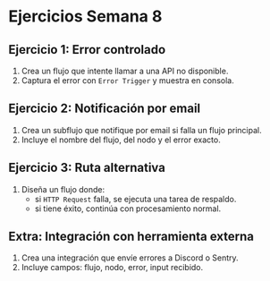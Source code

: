 # Ejercicios Semana 8

## Ejercicio 1: Error controlado

1. Crea un flujo que intente llamar a una API no disponible.
2. Captura el error con `Error Trigger` y muestra en consola.

## Ejercicio 2: Notificación por email

1. Crea un subflujo que notifique por email si falla un flujo principal.
2. Incluye el nombre del flujo, del nodo y el error exacto.

## Ejercicio 3: Ruta alternativa

1. Diseña un flujo donde:
   - si `HTTP Request` falla, se ejecuta una tarea de respaldo.
   - si tiene éxito, continúa con procesamiento normal.

## Extra: Integración con herramienta externa

1. Crea una integración que envíe errores a Discord o Sentry.
2. Incluye campos: flujo, nodo, error, input recibido.
